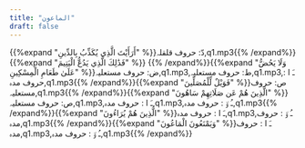 ```yaml
---
title: "الماعون"
draft: false
---
```

 {{%expand "أَرَأَيْتَ الَّذِي يُكَذِّبُ بِالدِّينِ" %}}دّ: حروف قلقلہ,q1.mp3{{% /expand%}}{{%expand "فَذَٰلِكَ الَّذِي يَدُعُّ الْيَتِيمَ" %}} {{% /expand%}}{{%expand "وَلَا يَحُضُّ عَلَىٰ طَعَامِ الْمِسْكِينِ" %}}ض: حروف مستعلیہ,q1.mp3,ط: حروف مستعلیہ,q1.mp3,ـَ ا :  حروف مدہ,q1.mp3{{% /expand%}}{{%expand "فَوَيْلٌ لِّلْمُصَلِّينَ" %}}ص: حروف مستعلیہ,q1.mp3{{% /expand%}}{{%expand "الَّذِينَ هُمْ عَن صَلَاتِهِمْ سَاهُونَ" %}}ص: حروف مستعلیہ,q1.mp3,ـَ ا :  حروف مدہ,q1.mp3,ـُ و٘ :  حروف مدہ,q1.mp3{{% /expand%}}{{%expand "الَّذِينَ هُمْ يُرَاءُونَ" %}}ـَ ا :  حروف مدہ,q1.mp3,ـُ و٘ :  حروف مدہ,q1.mp3{{% /expand%}}{{%expand "وَيَمْنَعُونَ الْمَاعُونَ" %}}ـَ ا :  حروف مدہ,q1.mp3,ـُ و٘ :  حروف مدہ,q1.mp3{{% /expand%}}